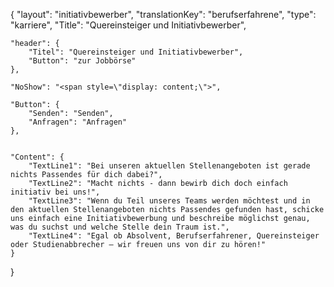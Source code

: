 {
	"layout": "initiativbewerber",
    "translationKey": "berufserfahrene",
    "type": "karriere",
    "Title": "Quereinsteiger und Initiativbewerber",

    "header": {
        "Titel": "Quereinsteiger und Initiativbewerber",
        "Button": "zur Jobbörse"
    },

    "NoShow": "<span style=\"display: content;\">",

    "Button": {
        "Senden": "Senden",
        "Anfragen": "Anfragen"
    },

    
    "Content": {
        "TextLine1": "Bei unseren aktuellen Stellenangeboten ist gerade nichts Passendes für dich dabei?",
        "TextLine2": "Macht nichts - dann bewirb dich doch einfach initiativ bei uns!",
        "TextLine3": "Wenn du Teil unseres Teams werden möchtest und in den aktuellen Stellenangeboten nichts Passendes gefunden hast, schicke uns einfach eine Initiativbewerbung und beschreibe möglichst genau, was du suchst und welche Stelle dein Traum ist.",
        "TextLine4": "Egal ob Absolvent, Berufserfahrener, Quereinsteiger oder Studienabbrecher – wir freuen uns von dir zu hören!"
    }

}